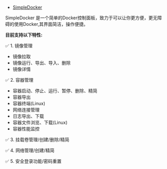 - [SimpleDocker](https://gitee.com/taoes_admin/SimpleDocker)



SimpleDocker 是一个简单的Docker控制面板，致力于可以让你更方便，更无障碍的使用Docker,其界面简洁，操作便捷。



**目前支持以下特性:**

✅ 1. 镜像管理

- 镜像拉取
- 镜像运行、导出、导入、删除
- 镜像详情

✅ 2. 容器管理

- 容器启动、停止、运行、暂停、删除、精简
- 容器导出
- 容器终端(Linux)
- 网络连接管理
- 日志导出、下载
- 容器文件浏览、下载(Linux)
- 容器性能监控

✅ 3. 挂载卷管理/创建/删除/精简

✅ 4. 网络管理/创建/精简

✅ 5. 安全登录功能/密码重置